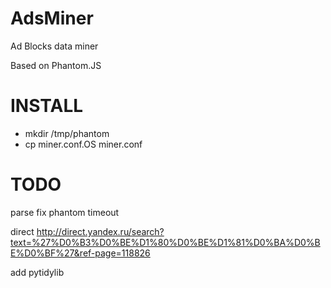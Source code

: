 AdsMiner
========
<p>Ad Blocks data miner</p>
<p>Based on Phantom.JS</p>

INSTALL
=======
<ul>
<li>mkdir /tmp/phantom</li>
<li>cp miner.conf.OS miner.conf</li>
</ul>

TODO
====
parse 
fix phantom timeout

direct
http://direct.yandex.ru/search?text=%27%D0%B3%D0%BE%D1%80%D0%BE%D1%81%D0%BA%D0%BE%D0%BF%27&ref-page=118826

add pytidylib
